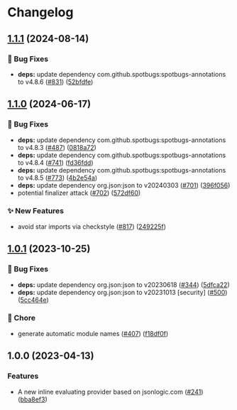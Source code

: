 # Changelog

## [1.1.1](https://github.com/open-feature/java-sdk-contrib/compare/dev.openfeature.contrib.providers.jsonlogic-v1.1.0...dev.openfeature.contrib.providers.jsonlogic-v1.1.1) (2024-08-14)


### 🐛 Bug Fixes

* **deps:** update dependency com.github.spotbugs:spotbugs-annotations to v4.8.6 ([#831](https://github.com/open-feature/java-sdk-contrib/issues/831)) ([52bfdfe](https://github.com/open-feature/java-sdk-contrib/commit/52bfdfed014780b92b0b99c73ff3e2cf05c56cff))

## [1.1.0](https://github.com/open-feature/java-sdk-contrib/compare/dev.openfeature.contrib.providers.jsonlogic-v1.0.1...dev.openfeature.contrib.providers.jsonlogic-v1.1.0) (2024-06-17)


### 🐛 Bug Fixes

* **deps:** update dependency com.github.spotbugs:spotbugs-annotations to v4.8.3 ([#487](https://github.com/open-feature/java-sdk-contrib/issues/487)) ([0818a72](https://github.com/open-feature/java-sdk-contrib/commit/0818a72cfbdddad3c792e6d7869ffa814d92a3aa))
* **deps:** update dependency com.github.spotbugs:spotbugs-annotations to v4.8.4 ([#741](https://github.com/open-feature/java-sdk-contrib/issues/741)) ([fd36fdd](https://github.com/open-feature/java-sdk-contrib/commit/fd36fdd9e2858c0bc9e7e45b141a3626558569fa))
* **deps:** update dependency com.github.spotbugs:spotbugs-annotations to v4.8.5 ([#773](https://github.com/open-feature/java-sdk-contrib/issues/773)) ([4b2e54a](https://github.com/open-feature/java-sdk-contrib/commit/4b2e54a82b2ef54a649cefdec5c037b617930480))
* **deps:** update dependency org.json:json to v20240303 ([#701](https://github.com/open-feature/java-sdk-contrib/issues/701)) ([396f056](https://github.com/open-feature/java-sdk-contrib/commit/396f056c810dee17d095561ac666fd4b434b5ee2))
* potential finalizer attack ([#702](https://github.com/open-feature/java-sdk-contrib/issues/702)) ([572df60](https://github.com/open-feature/java-sdk-contrib/commit/572df60e3d4ef2d6039a8b2cd8554423179ffc30))


### ✨ New Features

* avoid star imports via checkstyle ([#817](https://github.com/open-feature/java-sdk-contrib/issues/817)) ([249225f](https://github.com/open-feature/java-sdk-contrib/commit/249225f4e0f981dbe7ea69330990c2509e4e4292))

## [1.0.1](https://github.com/open-feature/java-sdk-contrib/compare/dev.openfeature.contrib.providers.jsonlogic-v1.0.0...dev.openfeature.contrib.providers.jsonlogic-v1.0.1) (2023-10-25)


### 🐛 Bug Fixes

* **deps:** update dependency org.json:json to v20230618 ([#344](https://github.com/open-feature/java-sdk-contrib/issues/344)) ([5dfca22](https://github.com/open-feature/java-sdk-contrib/commit/5dfca22896cea137cb853410580318434cecc1a4))
* **deps:** update dependency org.json:json to v20231013 [security] ([#500](https://github.com/open-feature/java-sdk-contrib/issues/500)) ([5cc464e](https://github.com/open-feature/java-sdk-contrib/commit/5cc464e9b55bec7cc4ad89111367505472329409))


### 🧹 Chore

* generate automatic module names ([#407](https://github.com/open-feature/java-sdk-contrib/issues/407)) ([f18df0f](https://github.com/open-feature/java-sdk-contrib/commit/f18df0f7bcfc0db3e1ef10aa299aa7d7a17d74f7))

## 1.0.0 (2023-04-13)


### Features

* A new inline evaluating provider based on jsonlogic.com ([#241](https://github.com/open-feature/java-sdk-contrib/issues/241)) ([bba8ef3](https://github.com/open-feature/java-sdk-contrib/commit/bba8ef36c52b80f68d9581100a1a12e59334db93))

